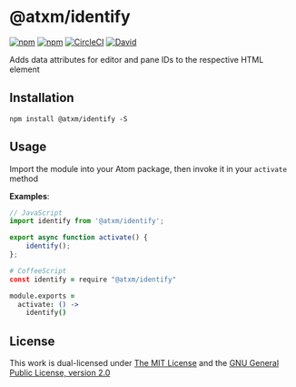 # @atxm/identify

[![npm](https://flat.badgen.net/npm/license/@atxm/identify)](https://www.npmjs.org/package/@atxm/identify)
[![npm](https://flat.badgen.net/npm/v/@atxm/identify)](https://www.npmjs.org/package/@atxm/identify)
[![CircleCI](https://flat.badgen.net/circleci/github/a-t-x-m/identify)](https://circleci.com/gh/a-t-x-m/identify)
[![David](https://flat.badgen.net/david/dep/a-t-x-m/identify)](https://david-dm.org/a-t-x-m/identify)

Adds data attributes for editor and pane IDs to the respective HTML element

## Installation

`npm install @atxm/identify -S`

## Usage

Import the module into your Atom package, then invoke it in your `activate` method

**Examples**:

```js
// JavaScript
import identify from '@atxm/identify';

export async function activate() {
    identify();
};
```

```coffee
# CoffeeScript
const identify = require "@atxm/identify"

module.exports =
  activate: () ->
    identify()
```

## License

This work is dual-licensed under [The MIT License](https://opensource.org/licenses/MIT) and the [GNU General Public License, version 2.0](https://opensource.org/licenses/GPL-2.0)
